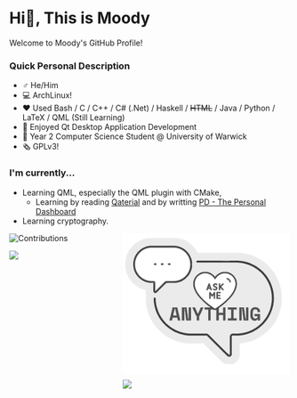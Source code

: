 # Hi👋, This is Moody

Welcome to Moody's GitHub Profile!

### Quick Personal Description

- ♂️ He/Him
- 💻 ArchLinux!
- ❤️ Used Bash / C / C++ / C# (.Net) / Haskell / ~~HTML~~ / Java / Python / LaTeX / QML (Still Learning)
- 🍏 Enjoyed Qt Desktop Application Development
- 🏫 Year 2 Computer Science Student @ University of Warwick
- 🗞️ GPLv3!

### I'm currently...

- Learning QML, especially the QML plugin with CMake, 
  - Learning by reading [Qaterial](https://github.com/OlivierLDff/Qaterial) and by writting [PD - The Personal Dashboard](https://github.com/moodyhunter/PD)
- Learning cryptography.

![Contributions](https://github-readme-stats.vercel.app/api?username=moodyhunter&theme=tokyonight&show_icons=true)
<a href="https://github.com/moodyhunter/moodyhunter/issues/new?title=Hi%20Moody,%20I ..."><img width="300" align="right" style="float: right; margin: 0 0 10px 0;" src="ask_me2.png"/></a>

<img width="300" src="https://wakatime.com/share/@moodyhunter/abd1a4e3-8870-4150-9c80-29889a3608c3.svg"/><img width="300" align="right" style="float: right; margin: 0 0 10px 0;" src="https://wakatime.com/share/@moodyhunter/b8a23019-eb46-436f-80e3-338022e328bb.svg"/></a>
